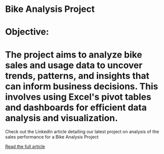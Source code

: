 # Bike Analysis Project
# Objective:
# The project aims to analyze bike sales and usage data to uncover trends, patterns, and insights that can inform business decisions. This involves using Excel's pivot tables and dashboards for efficient data analysis and visualization.

Check out the LinkedIn article detailing our latest project on analysis of the sales performance for a Bike Analysis Project

[Read the full article](https://www.linkedin.com/posts/yongkang-5517b631b_mysql-powerbi-healthdata-activity-7240228967041970176-OBdM?utm_source=share&utm_medium=member_desktop)

<a href="(https://www.linkedin.com/posts/yongkang-5517b631b_mysql-powerbi-healthdata-activity-7240228967041970176-OBdM?utm_source=share&utm_medium=member_desktop)">
